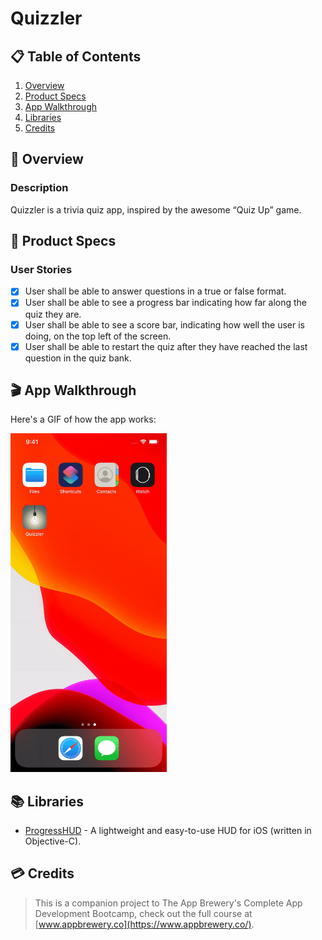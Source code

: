 # Quizzler

## 📋 Table of Contents
1. [Overview](#-Overview)
2. [Product Specs](#-Product-Specs)
3. [App Walkthrough](#-App-Walkthrough)
4. [Libraries](#-Libraries)
5. [Credits](#-Credits)

## 👀 Overview
### Description

Quizzler is a trivia quiz app, inspired by the awesome “Quiz Up” game.

## 📕 Product Specs
### User Stories

- [X] User shall be able to answer questions in a true or false format.
- [X] User shall be able to see a progress bar indicating how far along the quiz they are.
- [X] User shall be able to see a score bar, indicating how well the user is doing, on the top left of the screen.
- [X] User shall be able to restart the quiz after they have reached the last question in the quiz bank.

## 🎬 App Walkthrough

Here's a GIF of how the app works:

<img src="https://raw.githubusercontent.com/py415/app-resources/master/GIFs/ios/ios-quizzler.gif" width="250" />

## 📚 Libraries

- [ProgressHUD](https://github.com/relatedcode/ProgressHUD) - A lightweight and easy-to-use HUD for iOS (written in Objective-C).

## 💳 Credits

>This is a companion project to The App Brewery's Complete App Development Bootcamp, check out the full course at [www.appbrewery.co](https://www.appbrewery.co/).
